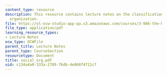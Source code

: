 ```yaml
---
content_type: resource
description: This resource contains lecture notes on the classification of social
  organization.
file: https://ol-ocw-studio-app-qa.s3.amazonaws.com/courses/3-986-the-human-past-introduction-to-archaeology-fall-2006/c134a4a0333a278976db4e868f4f11c7_social_org.pdf
file_type: application/pdf
learning_resource_types:
- Lecture Notes
ocw_type: OCWFile
parent_title: Lecture Notes
parent_type: CourseSection
resourcetype: Document
title: social_org.pdf
uid: c134a4a0-333a-2789-76db-4e868f4f11c7
---
```

